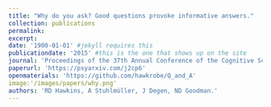 ```yaml
---
title: "Why do you ask? Good questions provoke informative answers."
collection: publications
permalink: 
excerpt: 
date: '1900-01-01' #jekyll requires this 
publicationdate: '2015' #this is the one that shows up on the site
journal: 'Proceedings of the 37th Annual Conference of the Cognitive Science Society'
paperurl: 'https://psyarxiv.com/j2cp6'
openmaterials: 'https://github.com/hawkrobe/Q_and_A'
image:'/images/papers/why.png'
authors: 'RD Hawkins, A Stuhlmüller, J Degen, ND Goodman.'
---
```

